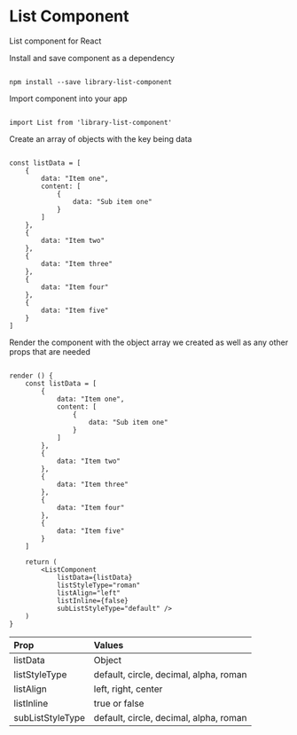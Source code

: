 
# List Component

List component for React

Install and save component as a dependency

```

npm install --save library-list-component

```

Import component into your app

```

import List from 'library-list-component'

```

Create an array of objects with the key being data

```

const listData = [
	{
		data: "Item one",
		content: [
			{
				data: "Sub item one"
			}
		]
	},
	{
		data: "Item two"
	},
	{
		data: "Item three"
	},
	{
		data: "Item four"
	},
	{
		data: "Item five"
	}
]

```

Render the component with the object array we created as well as any other props that are needed

```

render () {
	const listData = [
		{
			data: "Item one",
			content: [
				{
					data: "Sub item one"
				}
			]
		},
		{
			data: "Item two"
		},
		{
			data: "Item three"
		},
		{
			data: "Item four"
		},
		{
			data: "Item five"
		}
	]

	return (
		<ListComponent 
			listData={listData}
			listStyleType="roman"
			listAlign="left"
			listInline={false}
			subListStyleType="default" />
	)
}

```

| Prop             | Values                                 |
| :--------------- | :------------------------------------- |
| listData         | Object                                 |
| listStyleType    | default, circle, decimal, alpha, roman |
| listAlign        | left, right, center                    |
| listInline       | true or false                          |
| subListStyleType | default, circle, decimal, alpha, roman |
